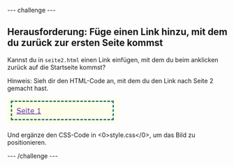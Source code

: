 --- challenge ---

## Herausforderung: Füge einen Link hinzu, mit dem du zurück zur ersten Seite kommst

Kannst du in `seite2.html` einen Link einfügen, mit dem du beim anklicken zurück auf die Startseite kommst?

Hinweis: Sieh dir den HTML-Code an, mit dem du den Link nach Seite 2 gemacht hast.

![screenshot](images/magazine-page1-link.png)

Und ergänze den CSS-Code in <0>style.css</0>, um das Bild zu positionieren.

--- /challenge ---